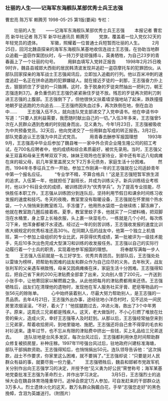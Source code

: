 ### 壮丽的人生——记海军东海舰队某部优秀士兵王志强
曹宏亮  陈万军  赖腾芳
1998-05-25
第1版(要闻)
专栏：

　　壮丽的人生
　　——记海军东海舰队某部优秀士兵王志强
　　本报记者  曹宏亮  新华社记者  陈万军  新华社通讯员  赖腾芳
　　党旗，覆盖着一位入党仅32天的年轻党员的遗体。
　　军徽，照耀着一位普通士兵短暂而壮丽的人生。
　　2月25日，回河北魏县探亲的海军东海舰队某基地收信连战士王志强，在协助当地群众追截一盗窃作案团伙时，与一持刀歹徒顽强搏斗，英勇牺牲，为自己23岁的青春画上了一个壮丽的句号。
　　用鲜血填写入党转正报告
　　1998年2月25日晚9时许，魏县县城邯大西街的居民韩清波发现并追赶一盗窃摩托车的犯罪团伙。从部队回家探亲的海军战士王志强闻讯后，立即加入追截的行列。他以百米冲刺的速度追赶一名正在拼命逃跑的犯罪嫌疑人。就在接近歹徒的一刹那，王志强奋力扑上去，狠狠抓住了歹徒的一只胳膊。这时，急于脱身的歹徒突然抽出一把利刀，朝王志强连刺3刀。身负重伤的王志强仍紧紧揪住歹徒不放。残忍的歹徒再次把利刀刺进王志强的上腹部。王志强倒下了，但他很快又扶着墙坚强地站了起来，跌跌撞撞地朝歹徒逃跑的方向追去……王志强终因失血过多，再次跌倒在地，倒在血泊中……
　　王志强入伍不久，就向连队党支部递交了入党申请书。他在申请书中写道：“只要人民利益需要，我愿随时献出自己的一切。”入伍3年多来，王志强曾5次在人民群众遇到危难的时刻挺身而出，见义勇为。今年1月23日，王志强被吸收为中共预备党员。32天后，他向党递交了一份用鲜血写成的转正报告。3月2日，部队党委追认王志强为中共正式党员。
　　用青春去酬参军报国理想
　　1993年9月，王志强高中毕业后参加了魏县唯一一家中外合资企业隆生隆公司的招工考试，在700名应聘者中，他的成绩和综合素质最好，被优先录用。当时，王志强父亲王双喜和母亲王秀琴双双下岗，妹妹王晓玲也在家待业，家中还有年近八旬病瘫在床的祖父母，前几年家里盖房又欠下2万多元债务，家庭生活十分困难。
　　然而，1994年冬季征兵工作一开始，参加工作刚满一年的王志强就在公司适龄青年中第一个报名应征。
　　“专业学不精，不算合格兵！”这是王志强短暂军旅生涯的追求。入伍第一年，他就担任了副班长，并成为训练尖子。新兵训练结业考核时，他以9个科目全优的成绩，被训练团评为“优秀学兵”。为了提高专业技能，尽快胜任本职工作，王志强从训练团分到连队后，坚持利用节假日和课余时间练习收发报的速度和技巧。冬天的夜晚，教室里没有取暖设备，王志强就在怀里揣个热水袋，一个人悄悄来到教室练习。手冻僵了，他用热水袋焐一会继续练；脚冻麻了，他就在教室跑几圈后接着练。夏季，教室里蚊子多，他就买了一只塑料桶，把双脚泡在水桶里，身上穿上长袖衣服，头上裹一块湿毛巾，一练就是几个小时。每次练习下来，他浑身都被汗水浸透。经过近一年的刻苦训练，王志强收发报的速度比训练大纲规定的优秀标准还高30％。在同期入伍的战友中，他第一个独立上机值班，第一个参加上级组织的专业比武，并获得优秀成绩，第一批被评为一级技术能手，先后10多次出色完成大型演习和训练的收发报任务。王志强以自己的实际行动履行着一个士兵的职责，实现着他参军报国的理想。
　　将奉献写满每一步人生
　　王志强入伍前就是一名三好学生、优秀共青团员。到部队后，王志强处处以雷锋为榜样，把帮助有困难的战友和群众作为自己应尽的义务。去年秋天，战友张利军的父亲遇车祸致残，母亲又因病瘫痪在床，家庭生活十分困难。王志强得知后，把自己省下来的200元津贴费全部拿了出来，又向别人借了200元，一齐送到小张手中，让他寄回家以解燃眉之急。从此他把每月的津贴费都用来还债。王志强牺牲后，战友们在清理他的遗物时，发现他在军人服务社买牙膏、肥皂等物品的一张56元的赊账单。
　　心中始终装着别人，尽最大努力帮助别人，是王志强的一贯品质。去年4月21日，王志强外出办事，途经驻地小洋岙村时，见不远处一间民房里浓烟滚滚。“不好，着火了！”他拔腿跑过去，冲进火海，救出了3个中年男子。原来，这周氏三兄弟都是残疾人。这天，老大做饭时，不小心引燃了堆放在灶旁的柴火，造成火灾，幸好王志强等人及时赶到。从那以后，王志强经常抽空来到三兄弟家，帮着收拾房间，到地里锄地、施肥。王志强还将自己舍不得穿的毛衣和衬衫送来。逢年过节，也不忘从有限的津贴费中挤出一些钱，买上礼品给三兄弟送去。
　　连队驻地是台风多发区，每次台风过后，王志强都利用休息时间帮助群众修复被损房屋，补种庄稼。1997年11号强台风过后，驻地政府兴建标准海塘，部队干部捐款资助。王志强得知后，也悄悄捐出50元。连队领导告诉他：“这次捐款，战士不作要求，你家里这么困难，就不要捐了。”王志强却说：“只要是对人民群众有益的事，就要尽我一份力量。”
　　王志强牺牲后，魏县和邯郸市党政军机关分别作出向王志强学习的决定，并授予他“见义勇为好公民”荣誉称号；海军某基地党委批准王志强为革命烈士，并作出学习决定。
　　3月5日，王志强烈士的追悼大会在魏县体育场隆重举行。追悼会原定1万人参加，可自发赶来的干部群众达3万多人。烈士遗体火化的这天，数万名群众胸戴白花，手举“志强您走好”的黑色挽幛，含泪为英雄送行。（附图片）

